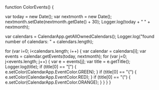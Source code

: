 function ColorEvents() {

  var today = new Date();
  var nextmonth = new Date();
  nextmonth.setDate(nextmonth.getDate() + 30);
  Logger.log(today + " " + nextmonth);

  var calendars = CalendarApp.getAllOwnedCalendars();
  Logger.log("found number of calendars: " + calendars.length);

  for (var i=0; i<calendars.length; i++) {
    var calendar = calendars[i];
    var events = calendar.getEvents(today, nextmonth);
    for (var j=0; j<events.length; j++) {
      var e = events[j];
      var title = e.getTitle();
      Logger.log(title);
      if (title[0] == "[") {
        e.setColor(CalendarApp.EventColor.GREEN);
      }
      if (title[0] == "{") {
        e.setColor(CalendarApp.EventColor.RED);
      }
      if (title[0] == "(") {
        e.setColor(CalendarApp.EventColor.ORANGE);
      }
    }
  }
}
